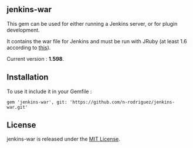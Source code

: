 ## jenkins-war

This gem can be used for either running a Jenkins server, or for plugin development.

It contains the war file for Jenkins and must be run with JRuby (at least 1.6 according to [this](https://github.com/jenkinsci/jenkins.rb/wiki/Getting-Started-With-Ruby-Plugins)).

Current version : **1.598**.

## Installation

To use it include it in your Gemfile :

    gem 'jenkins-war', git: 'https://github.com/n-rodriguez/jenkins-war.git'


## License

jenkins-war is released under the [MIT License](https://github.com/n-rodriguez/jenkins-war/blob/master/LICENSE.txt).
